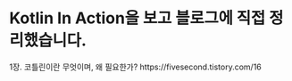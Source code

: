 <h1>Kotlin In Action을 보고 블로그에 직접 정리했습니다.</h1> 

<p>1장. 코틀린이란 무엇이며, 왜 필요한가? https://fivesecond.tistory.com/16</p>
